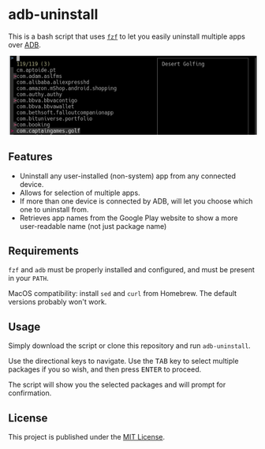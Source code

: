 # adb-uninstall

This is a bash script that uses [`fzf`](https://github.com/junegunn/fzf) to let you easily uninstall multiple apps over [ADB](https://developer.android.com/studio/command-line/adb).

![Main screen](res/main.png)

## Features

* Uninstall any user-installed (non-system) app from any connected device.
* Allows for selection of multiple apps.
* If more than one device is connected by ADB, will let you choose which one to uninstall from.
* Retrieves app names from the Google Play website to show a more user-readable name (not just package name)

## Requirements

`fzf` and `adb` must be properly installed and configured, and must be present in your `PATH`.

MacOS compatibility: install `sed` and `curl` from Homebrew.
The default versions probably won't work.

## Usage

Simply download the script or clone this repository and run `adb-uninstall`.

Use the directional keys to navigate. Use the <kbd>TAB</kbd> key to select multiple packages if you so wish, and then press <kbd>ENTER</kbd> to proceed.

The script will show you the selected packages and will prompt for confirmation.

## License

This project is published under the [MIT License](License.txt).